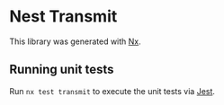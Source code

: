 # Nest Transmit

This library was generated with [Nx](https://nx.dev).

## Running unit tests

Run `nx test transmit` to execute the unit tests via [Jest](https://jestjs.io).
